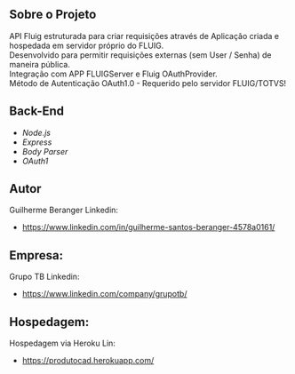 
## Sobre o Projeto
  API Fluig estruturada para criar requisições através de Aplicação criada e hospedada em servidor próprio do FLUIG.<br>
  Desenvolvido para permitir requisições externas (sem User / Senha) de maneira pública.<br>
  Integração com APP FLUIGServer e Fluig OAuthProvider.<br>
  Método de Autenticação OAuth1.0 - Requerido pelo servidor FLUIG/TOTVS!
  <br>
## Back-End
 - *Node.js*
 - *Express*
 - *Body Parser*
 - *OAuth1*

## Autor
  Guilherme Beranger
  Linkedin:
  - https://www.linkedin.com/in/guilherme-santos-beranger-4578a0161/

## Empresa:
  Grupo TB
 Linkedin:
  - https://www.linkedin.com/company/grupotb/

## Hospedagem:
  Hospedagem via Heroku
  Lin:
   - https://produtocad.herokuapp.com/
